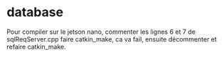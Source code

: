 # database
Pour compiler sur le jetson nano, commenter les lignes 6 et 7 de sqlReqServer.cpp faire catkin_make, ca va fail, ensuite décommenter et refaire catkin_make.
